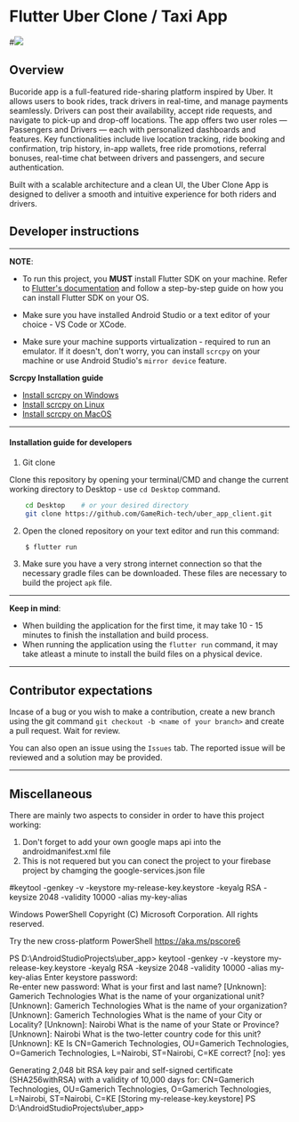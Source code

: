 # Flutter Uber Clone / Taxi App
#![](images/thumb.jpg)


## Overview
Bucoride app is a full-featured ride-sharing platform inspired by Uber. It allows users to book rides, track drivers in real-time, and manage payments seamlessly. Drivers can post their availability, accept ride requests, and navigate to pick-up and drop-off locations.
The app offers two user roles — Passengers and Drivers — each with personalized dashboards and features.
Key functionalities include live location tracking, ride booking and confirmation, trip history, in-app wallets, free ride promotions, referral bonuses, real-time chat between drivers and passengers, and secure authentication.

Built with a scalable architecture and a clean UI, the Uber Clone App is designed to deliver a smooth and intuitive experience for both riders and drivers.

## Developer instructions
---
**NOTE**: 
* To run this project, you **MUST** install Flutter SDK on your machine. Refer to [Flutter's documentation](https://docs.flutter.dev/get-started/install) and follow a step-by-step guide on how you can install Flutter SDK on your OS.

* Make sure you have installed Android Studio or a text editor of your choice - VS Code or XCode.

* Make sure your machine supports virtualization - required to run an emulator. If it doesn't, don't worry, you can install `scrcpy` on your machine or use Android Studio's `mirror device` feature.

**Scrcpy Installation guide** 
* [Install scrcpy on Windows](https://github.com/Genymobile/scrcpy/blob/master/doc/windows.md)
* [Install scrcpy on Linux](https://github.com/Genymobile/scrcpy/blob/master/doc/linux.md)
* [Install scrcpy on MacOS](https://github.com/Genymobile/scrcpy/blob/master/doc/macos.md)

---


#### Installation guide for developers

1. Git clone

Clone this repository by opening your terminal/CMD and change the current working directory to Desktop - use `cd Desktop` command.
```bash
    cd Desktop    # or your desired directory
    git clone https://github.com/GameRich-tech/uber_app_client.git
```

2. Open the cloned repository on your text editor and run this command:
```bash
    $ flutter run
```
3. Make sure you have a very strong internet connection so that the necessary gradle files can be downloaded. These files are necessary to build the project `apk` file.

---
**Keep in mind**:
* When building the application for the first time, it may take 10 - 15 minutes to finish the installation and build process.
* When running the application using the `flutter run` command, it may take atleast a minute to install the build files on a physical device.
---


## Contributor expectations
Incase of a bug or you wish to make a contribution, create a new branch using the git command `git checkout -b <name of your branch>` and create a pull request. Wait for review.

You can also open an issue using the `Issues` tab. The reported issue will be reviewed and a solution may be provided.

---
## Miscellaneous


There are mainly two aspects to consider in order to have this project working:
1. Don't forget to add your own google maps api into the androidmanifest.xml file
2. This is not requered but you can conect the project to your firebase project by chamging the google-services.json file


#keytool -genkey -v -keystore my-release-key.keystore -keyalg RSA -keysize 2048 -validity 10000 -alias my-key-alias

Windows PowerShell
Copyright (C) Microsoft Corporation. All rights reserved.

Try the new cross-platform PowerShell https://aka.ms/pscore6

PS D:\AndroidStudioProjects\uber_app> keytool -genkey -v -keystore my-release-key.keystore -keyalg RSA -keysize 2048 -validity 10000 -alias my-key-alias
Enter keystore password:  
Re-enter new password:
What is your first and last name?
[Unknown]:  Gamerich Technologies
What is the name of your organizational unit?
[Unknown]:  Gamerich Technologies
What is the name of your organization?
[Unknown]:  Gamerich Technologies
What is the name of your City or Locality?
[Unknown]:  Nairobi
What is the name of your State or Province?
[Unknown]:  Nairobi
What is the two-letter country code for this unit?
[Unknown]:  KE
Is CN=Gamerich Technologies, OU=Gamerich Technologies, O=Gamerich Technologies, L=Nairobi, ST=Nairobi, C=KE correct?
[no]:  yes

Generating 2,048 bit RSA key pair and self-signed certificate (SHA256withRSA) with a validity of 10,000 days
for: CN=Gamerich Technologies, OU=Gamerich Technologies, O=Gamerich Technologies, L=Nairobi, ST=Nairobi, C=KE
[Storing my-release-key.keystore]
PS D:\AndroidStudioProjects\uber_app> 
